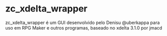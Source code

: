 # zc_xdelta_wrapper

zc_xdelta_wrapper é um GUI desenvolvido pelo Denisu @uberkappa para uso em RPG Maker e outros programas, baseado no xdelta 3.1.0 por jmacd
